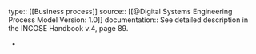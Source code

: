 type:: [[Business process]]
source:: [[@Digital Systems Engineering Process Model Version: 1.0]]
documentation:: See detailed description in the INCOSE Handbook v.4, page 89.

-